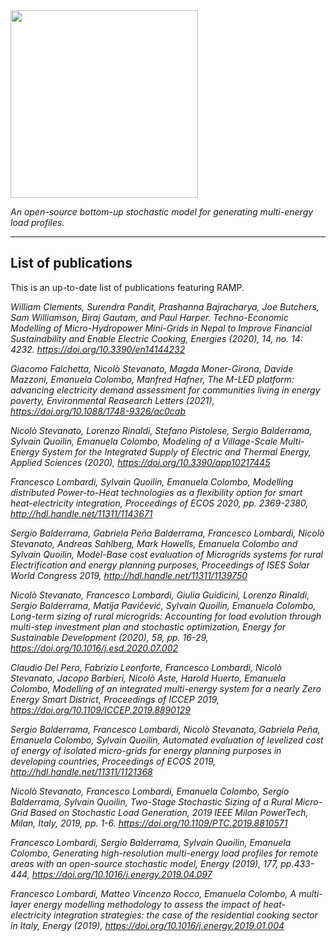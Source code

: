 <img src="https://github.com/SESAM-Polimi/RAMP/blob/master/RAMP_logo_basic.png" width="300">

*An open-source bottom-up stochastic model for generating multi-energy load profiles.*

---

## List of publications
This is an up-to-date list of publications featuring RAMP.

*William Clements, Surendra Pandit, Prashanna Bajracharya, Joe Butchers, Sam Williamson, Biraj Gautam, and Paul Harper. Techno-Economic Modelling of Micro-Hydropower Mini-Grids in Nepal to Improve Financial Sustainability and Enable Electric Cooking, Energies (2020), 14, no. 14: 4232. https://doi.org/10.3390/en14144232*

*Giacomo Falchetta, Nicolò Stevanato, Magda Moner-Girona, Davide Mazzoni, Emanuela Colombo, Manfred Hafner, The M-LED platform: advancing electricity demand assessment for communities living in energy poverty, Environmental Reasearch Letters (2021), https://doi.org/10.1088/1748-9326/ac0cab*

*Nicolò Stevanato, Lorenzo Rinaldi, Stefano Pistolese, Sergio Balderrama, Sylvain Quoilin, Emanuela Colombo, Modeling of a Village-Scale Multi-Energy System for the Integrated Supply of Electric and Thermal Energy, Applied Sciences (2020), https://doi.org/10.3390/app10217445*

*Francesco Lombardi, Sylvain Quoilin, Emanuela Colombo, Modelling distributed Power-to-Heat technologies as a flexibility option for smart heat-electricity integration, Proceedings of ECOS 2020, pp. 2369-2380, http://hdl.handle.net/11311/1143671*

*Sergio Balderrama, Gabriela Peña Balderrama, Francesco Lombardi, Nicolò Stevanato, Andreas Sahlberg, Mark Howells, Emanuela Colombo and Sylvain Quoilin, Model-Base cost evaluation of Microgrids systems for rural Electrification and energy planning purposes, Proceedings of ISES Solar World Congress 2019, http://hdl.handle.net/11311/1139750*

*Nicolò Stevanato, Francesco Lombardi, Giulia Guidicini, Lorenzo Rinaldi, Sergio Balderrama, Matija Pavičević, Sylvain Quoilin, Emanuela Colombo, Long-term sizing of rural microgrids: Accounting for load evolution through multi-step investment plan and stochastic optimization, Energy for Sustainable Development (2020), 58, pp. 16-29, https://doi.org/10.1016/j.esd.2020.07.002*

*Claudio Del Pero, Fabrizio Leonforte, Francesco Lombardi, Nicolò Stevanato, Jacopo Barbieri, Nicolò Aste, Harold Huerto, Emanuela Colombo, 
Modelling of an integrated multi-energy system for a nearly Zero Energy Smart District, 
Proceedings of ICCEP 2019, https://doi.org/10.1109/ICCEP.2019.8890129*

*Sergio Balderrama, Francesco Lombardi, Nicolò Stevanato, Gabriela Peña, Emanuela Colombo, Sylvain Quoilin,
Automated evaluation of levelized cost of energy of isolated micro-grids for energy planning purposes in developing countries, 
Proceedings of ECOS 2019, 	http://hdl.handle.net/11311/1121368*

*Nicolò Stevanato, Francesco Lombardi, Emanuela Colombo, Sergio Balderrama, Sylvain Quoilin, 
Two-Stage Stochastic Sizing of a Rural Micro-Grid Based on Stochastic Load Generation, 
2019 IEEE Milan PowerTech, Milan, Italy, 2019, pp. 1-6. https://doi.org/10.1109/PTC.2019.8810571*

*Francesco Lombardi, Sergio Balderrama, Sylvain Quoilin, Emanuela Colombo, 
Generating high-resolution multi-energy load profiles for remote areas with an open-source stochastic model, 
Energy (2019), 177, pp.433-444, https://doi.org/10.1016/j.energy.2019.04.097* 

*Francesco Lombardi, Matteo Vincenzo Rocco, Emanuela Colombo, 
A multi-layer energy modelling methodology to assess the impact of heat-electricity integration strategies: the case of the residential cooking sector in Italy, 
Energy (2019), https://doi.org/10.1016/j.energy.2019.01.004*

